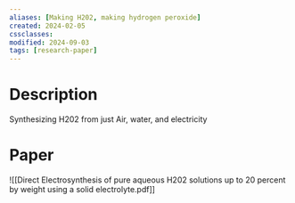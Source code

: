```yaml
---
aliases: [Making H202, making hydrogen peroxide]
created: 2024-02-05
cssclasses: 
modified: 2024-09-03
tags: [research-paper]
---
```


# Description

Synthesizing H202 from just Air, water, and electricity

# Paper

![[Direct Electrosynthesis of pure aqueous H202 solutions up to 20 percent by weight using a solid electrolyte.pdf]]
